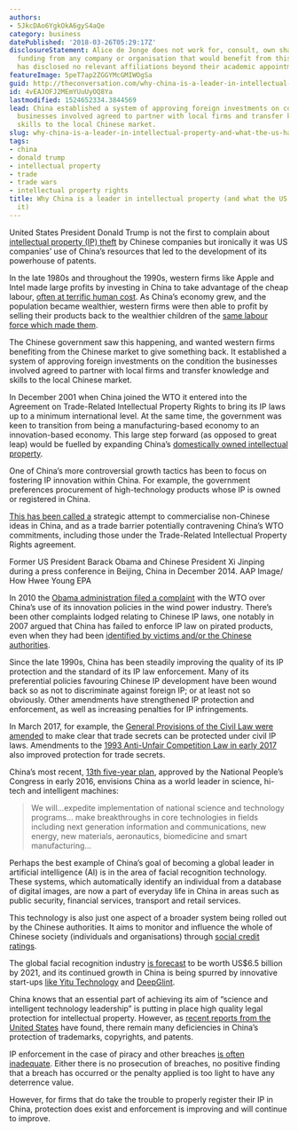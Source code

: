 ```yaml
---
authors:
- 5JkcDAo6YgkOkA6gyS4aQe
category: business
datePublished: '2018-03-26T05:29:17Z'
disclosureStatement: Alice de Jonge does not work for, consult, own shares in or receive
  funding from any company or organisation that would benefit from this article, and
  has disclosed no relevant affiliations beyond their academic appointment.
featureImage: 5peT7ap2ZGGYMcGMIWOgSa
guid: http://theconversation.com/why-china-is-a-leader-in-intellectual-property-and-what-the-us-has-to-do-with-it-93950
id: 4vEAJOFJ2MEmYUuUyOQ8Ya
lastmodified: 1524652334.3844569
lead: China established a system of approving foreign investments on condition the
  businesses involved agreed to partner with local firms and transfer knowledge and
  skills to the local Chinese market.
slug: why-china-is-a-leader-in-intellectual-property-and-what-the-us-has-to-do-with-it
tags:
- china
- donald trump
- intellectual property
- trade
- trade wars
- intellectual property rights
title: Why China is a leader in intellectual property (and what the US has to do with
  it)
---
```

United States President Donald Trump is not the first to complain about [intellectual property (IP) theft](https://theconversation.com/trumps-60-billion-in-china-tariffs-will-create-more-problems-than-they-solve-93897) by Chinese companies but ironically it was US companies’ use of China’s resources that led to the development of its powerhouse of patents.

In the late 1980s and throughout the 1990s, western firms like Apple and Intel made large profits by investing in China to take advantage of the cheap labour, [often at terrific human cost](https://www.nytimes.com/2012/01/26/business/ieconomy-apples-ipad-and-the-human-costs-for-workers-in-china.html;%20https://www.theguardian.com/technology/2011/apr/30/apple-chinese-factory-workers-suicides-humiliation). As China’s economy grew, and the population became wealthier, western firms were then able to profit by selling their products back to the wealthier children of the [same labour force which made them](https://www.economist.com/node/8515811). 

The Chinese government saw this happening, and wanted western firms benefiting from the Chinese market to give something back. It established a system of approving foreign investments on the condition the businesses involved agreed to partner with local firms and transfer knowledge and skills to the local Chinese market. 


In December 2001 when China joined the WTO it entered into the Agreement on Trade-Related Intellectual Property Rights to bring its IP laws up to a minimum international level. At the same time, the government was keen to transition from being a manufacturing-based economy to an innovation-based economy. This large step forward (as opposed to great leap) would be fuelled by expanding China’s [domestically owned intellectual property](http://chicagounbound.uchicago.edu/cjil/vol12/iss2/12). 

One of China’s more controversial growth tactics has been to focus on fostering IP innovation within China. For example, the government preferences procurement of high-technology products whose IP is owned or registered in China. 

[This has been called a](http://chicagounbound.uchicago.edu/cjil/vol12/iss2/12) strategic attempt to commercialise non-Chinese ideas in China, and as a trade barrier potentially contravening China’s WTO commitments, including those under the Trade-Related Intellectual Property Rights agreement. 

Former US President Barack Obama and Chinese President Xi Jinping during a press conference in Beijing, China in December 2014. AAP Image/ How Hwee Young EPA

In 2010 the [Obama administration filed a complaint](http://chicagounbound.uchicago.edu/cjil/vol12/iss2/12) with the WTO over China’s use of its innovation policies in the wind power industry. There’s been other complaints lodged relating to Chinese IP laws, one notably in 2007 argued that China has failed to enforce IP law on pirated products, even when they had been [identified by victims and/or the Chinese authorities](https://opus.lib.uts.edu.au/bitstream/10453/10539/1/2007004318OK.pdf). 

Since the late 1990s, China has been steadily improving the quality of its IP protection and the standard of its IP law enforcement. Many of its preferential policies favouring Chinese IP development have been wound back so as not to discriminate against foreign IP; or at least not so obviously. Other amendments have strengthened IP protection and enforcement, as well as increasing penalties for IP infringements. 

In March 2017, for example, the [General Provisions of the Civil Law were amended](https://www.americanbar.org/content/dam/aba/administrative/intellectual_property_law/advocacy/advocacy-20171927-comments.authcheckdam.pdf) to make clear that trade secrets can be protected under civil IP laws. Amendments to the [1993 Anti-Unfair Competition Law in early 2017](https://www.americanbar.org/content/dam/aba/administrative/intellectual_property_law/advocacy/advocacy-20171927-comments.authcheckdam.pdf) also improved protection for trade secrets. 


China’s most recent, [13th five-year plan](http://en.ndrc.gov.cn/newsrelease/201612/P020161207645765233498.pdf), approved by the National People’s Congress in early 2016, envisions China as a world leader in science, hi-tech and intelligent machines:

> We will…expedite implementation of national science and technology programs… make breakthroughs in core technologies in fields including next generation information and communications, new energy, new materials, aeronautics, biomedicine and smart manufacturing… 

Perhaps the best example of China’s goal of becoming a global leader in artificial intelligence (AI) is in the area of facial recognition technology. These systems, which automatically identify an individual from a database of digital images, are now a part of everyday life in China in areas such as public security, financial services, transport and retail services. 

This technology is also just one aspect of a broader system being rolled out by the Chinese authorities. It aims to monitor and influence the whole of Chinese society (individuals and organisations) through [social credit ratings](https://theconversation.com/chinas-social-credit-system-puts-its-people-under-pressure-to-be-model-citizens-89963).

The global facial recognition industry [is forecast](http://www.scmp.com/tech/start-ups/article/2133234/meet-five-chinese-start-ups-pushing-facial-recognition-technology) to be worth US$6.5 billion by 2021, and its continued growth in China is being spurred by innovative start-ups [like Yitu Technology](http://www.yitutech.com/en/) and [DeepGlint](http://www.deepglint.com/en/). 

China knows that an essential part of achieving its aim of “science and intelligent technology leadership” is putting in place high quality legal protection for intellectual property. However, as [recent reports from the United States](https://www.wilmerhale.com/pages/publicationsandnewsdetail.aspx?newspubid=17179887460) have found, there remain many deficiencies in China’s protection of trademarks, copyrights, and patents. 

IP enforcement in the case of piracy and other breaches [is often inadequate](http://www.eastasiaforum.org/2017/10/03/section-301-us-investigates-allegations-of-forced-technology-transfers-to-china/). Either there is no prosecution of breaches, no positive finding that a breach has occurred or the penalty applied is too light to have any deterrence value. 

However, for firms that do take the trouble to properly register their IP in China, protection does exist and enforcement is improving and will continue to improve.